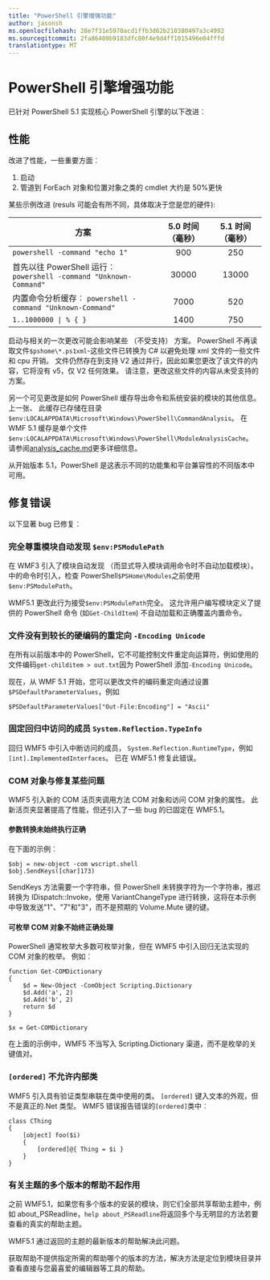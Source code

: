 ```yaml
---
title: "PowerShell 引擎增强功能"
author: jasonsh
ms.openlocfilehash: 28e7f31e5970acd1ffb3d62b210380497a3c4992
ms.sourcegitcommit: 2fa86409b9183dfc80f4e9d4ff1015496e04fffd
translationtype: MT
---
```

# PowerShell 引擎增强功能 #

已针对 PowerShell 5.1 实现核心 PowerShell 引擎的以下改进︰


## 性能 ##

改进了性能，一些重要方面︰

1. 启动
2. 管道到 ForEach 对象和位置对象之类的 cmdlet 大约是 50%更快 

某些示例改进 (resuls 可能会有所不同，具体取决于您是您的硬件): 

| 方案 | 5.0 时间 （毫秒） | 5.1 时间 （毫秒） |
| -------- | :---------------: | :---------------: |
| `powershell -command "echo 1"` | 900 | 250 |
| 首先以往 PowerShell 运行︰ `powershell -command "Unknown-Command"` | 30000 | 13000 |
| 内置命令分析缓存︰ `powershell -command "Unknown-Command"` | 7000 | 520 |
| <code>1..1000000 &#124; % { }</code> | 1400 | 750 |
  
启动与相关的一次更改可能会影响某些 （不受支持） 方案。 PowerShell 不再读取文件`$pshome\*.ps1xml`-这些文件已转换为 C# 以避免处理 xml 文件的一些文件和 cpu 开销。 文件仍然存在到支持 V2 通过并行，因此如果您更改了该文件的内容，它将没有 v5，仅 V2 任何效果。 请注意，更改这些文件的内容从未受支持的方案。

另一个可见更改是如何 PowerShell 缓存导出命令和系统安装的模块的其他信息。 上一张、 此缓存已存储在目录`$env:LOCALAPPDATA\Microsoft\Windows\PowerShell\CommandAnalysis`。 在 WMF 5.1 缓存是单个文件`$env:LOCALAPPDATA\Microsoft\Windows\PowerShell\ModuleAnalysisCache`。
请参阅[analysis_cache.md]()更多详细信息。

从开始版本 5.1，PowerShell 是这表示不同的功能集和平台兼容性的不同版本中可用。



## 修复错误 ##

以下显著 bug 已修复︰

### 完全尊重模块自动发现 `$env:PSModulePath` ###

在 WMF3 引入了模块自动发现 （而显式导入模块调用命令时不自动加载模块）。 中的命令时引入，检查 PowerShell`$PSHome\Modules`之前使用`$env:PSModulePath`。

WMF5.1 更改此行为接受`$env:PSModulePath`完全。 这允许用户编写模块定义了提供的 PowerShell 命令 (如`Get-ChildItem`) 不自动加载和正确覆盖内置命令。

### 文件没有到较长的硬编码的重定向 `-Encoding Unicode` ###

在所有以前版本中的 PowerShell，它不可能控制文件重定向运算符，例如使用的文件编码`get-childitem > out.txt`因为 PowerShell 添加`-Encoding Unicode`。

现在，从 WMF 5.1 开始，您可以更改文件的编码重定向通过设置`$PSDefaultParameterValues`，例如

```
$PSDefaultParameterValues["Out-File:Encoding"] = "Ascii"
```

### 固定回归中访问的成员 `System.Reflection.TypeInfo` ###

回归 WMF5 中引入中断访问的成员， `System.Reflection.RuntimeType`，例如`[int].ImplementedInterfaces`。
已在 WMF5.1 修复此错误。


### COM 对象与修复某些问题 ###

WMF5 引入新的 COM 活页夹调用方法 COM 对象和访问 COM 对象的属性。
此新活页夹显著提高了性能，但还引入了一些 bug 的已固定在 WMF5.1。

#### 参数转换未始终执行正确 ####

在下面的示例︰

```
$obj = new-object -com wscript.shell
$obj.SendKeys([char]173)
```

SendKeys 方法需要一个字符串，但 PowerShell 未转换字符为一个字符串，推迟转换为 IDispatch::Invoke，使用 VariantChangeType 进行转换，这将在本示例中导致发送"1"、"7"和"3"，而不是预期的 Volume.Mute 键的键。

#### 可枚举 COM 对象不始终正确处理 ####

PowerShell 通常枚举大多数可枚举对象，但在 WMF5 中引入回归无法实现的 COM 对象的枚举。  例如︰

```
function Get-COMDictionary
{
    $d = New-Object -ComObject Scripting.Dictionary
    $d.Add('a', 2)
    $d.Add('b', 2)
    return $d
}

$x = Get-COMDictionary
```

在上面的示例中，WMF5 不当写入 Scripting.Dictionary 渠道，而不是枚举的关键值对。


### `[ordered]` 不允许内部类 ###

WMF5 引入具有验证类型串联在类中使用的类。  `[ordered]` 键入文本的外观，但不是真正的.Net 类型。  WMF5 错误报告错误的`[ordered]`类中︰

```
class CThing
{
    [object] foo($i)
    {
        [ordered]@{ Thing = $i }
    }
}
```


### 有关主题的多个版本的帮助不起作用 ###

之前 WMF5.1，如果您有多个版本的安装的模块，则它们全部共享帮助主题中，例如 about_PSReadline，`help about_PSReadline`将返回多个与无明显的方法若要查看的真实的帮助主题。

WMF5.1 通过返回的主题的最新版本的帮助解决此问题。

获取帮助不提供指定所需的帮助哪个的版本的方法，解决方法是定位到模块目录并查看直接与您最喜爱的编辑器等工具的帮助。 

